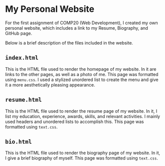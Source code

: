 # My Personal Website

For the first assignment of COMP20 (Web Development), I created my own personal website, which includes a link to my Resume, Biography, and GitHub page. 

Below is a brief description of the files included in the website.

## ```index.html```
This is the HTML file used to render the homepage of my website. In it are links to the other pages, as well as a photo of me. This page was formatted using ```menu.css```. I used a stylized unordered list to create the menu and give it a more aesthetically pleasing appearance.

## ```resume.html```
This is the HTML file used to render the resume page of my website. In it, I list my education, experience, awards, skills, and relevant activities. I mainly used headers and unordered lists to accomplish this. This page was formatted using ```text.css```.

## ```bio.html``` 
This is the HTML file used to render the biography page of my website. In it, I give a brief biography of myself. This page was formatted using ```text.css```.